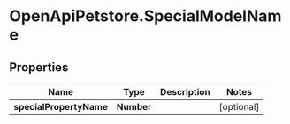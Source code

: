 # OpenApiPetstore.SpecialModelName

## Properties
Name | Type | Description | Notes
------------ | ------------- | ------------- | -------------
**specialPropertyName** | **Number** |  | [optional] 


